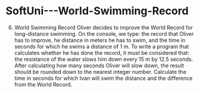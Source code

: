 # SoftUni---World-Swimming-Record
6.	World Swimming Record
Oliver decides to improve the World Record for long-distance swimming. 
On the console, we type: the record that Oliver has to improve, 
he distance in meters he has to swim, and the time in seconds for which he swims a distance of 1 m. 
To write a program that calculates whether he has done the record, 
it must be considered that: the resistance of the water slows him down every 15 m by 12.5 seconds. 
After calculating how many seconds Oliver will slow down, the result should be rounded down to the nearest integer number.
Calculate the time in seconds for which Ivan will swim the distance and the difference from the World Record. 
